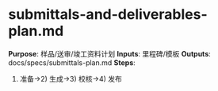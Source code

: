 # submittals-and-deliverables-plan.md

**Purpose**: 样品/送审/竣工资料计划
**Inputs**: 里程碑/模板
**Outputs**: docs/specs/submittals-plan.md
**Steps**:

1. 准备→2) 生成→3) 校核→4) 发布
